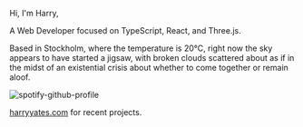 Hi, I'm Harry,

A Web Developer focused on TypeScript, React, and Three.js.

<!-- WEATHER_START -->
Based in Stockholm, where the temperature is 20°C, right now the sky appears to have started a jigsaw, with broken clouds scattered about as if in the midst of an existential crisis about whether to come together or remain aloof.
<!-- WEATHER_END -->

<p align="left">
  <a>
    <img src="https://spotify-github-profile.vercel.app/api/view?uid=bigbello&cover_image=true&theme=natemoo-re&show_offline=true&background_color=121212&interchange=false&bar_color=53b14f&bar_color_cover=false" alt="spotify-github-profile">
  </a>
</p>

[harryyates.com](https://harryyates.com) for recent projects.
